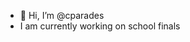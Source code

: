 - 👋 Hi, I’m @cparades
- I am currently working on school finals

<!---
cparades/cparades is a ✨ special ✨ repository because its `README.md` (this file) appears on your GitHub profile.
You can click the Preview link to take a look at your changes.
--->
